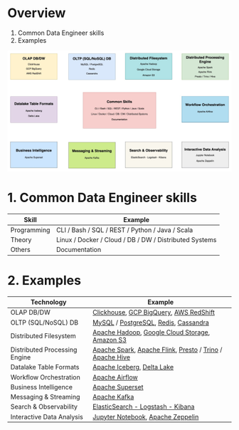 # Overview

1. Common Data Engineer skills
2. Examples

![Diagram](https://github.com/nhamhung/youtube-scripts/blob/main/vid13/Data%20Engineer.jpg)

# 1. Common Data Engineer skills

| Skill       | Example                                                |
| ----------- | ------------------------------------------------------ |
| Programming | CLI / Bash / SQL / REST / Python / Java / Scala        |
| Theory      | Linux / Docker / Cloud / DB / DW / Distributed Systems |
| Others      | Documentation                                          |

# 2. Examples

| Technology                    | Example                                                                                                                                                                                                                                                                   |
| ----------------------------- | ------------------------------------------------------------------------------------------------------------------------------------------------------------------------------------------------------------------------------------------------------------------------- |
| OLAP DB/DW                    | [Clickhouse](https://clickhouse.com/docs), [GCP BigQuery](https://cloud.google.com/bigquery?hl=en), [AWS RedShift](https://aws.amazon.com/redshift/)                                                                                                                      |
| OLTP (SQL/NoSQL) DB           | [MySQL](https://dev.mysql.com/doc/) / [PostgreSQL](https://www.postgresql.org/docs/), [Redis](https://redis.io/docs/latest/), [Cassandra](https://cassandra.apache.org/doc/latest/)                                                                                       |
| Distributed Filesystem        | [Apache Hadoop](https://apache.github.io/hadoop/), [Google Cloud Storage](https://cloud.google.com/storage/docs), [Amazon S3](https://docs.aws.amazon.com/s3/?nc2=h_ql_doc_s3)                                                                                            |
| Distributed Processing Engine | [Apache Spark](https://spark.apache.org/docs/latest/), [Apache Flink](https://nightlies.apache.org/flink/flink-docs-stable/), [Presto](https://prestodb.io/docs/current/) / [Trino](https://trino.io/docs/current/) / [Apache Hive](https://hive.apache.org/docs/latest/) |
| Datalake Table Formats        | [Apache Iceberg](https://iceberg.apache.org/docs/nightly/), [Delta Lake](https://docs.delta.io/latest/index.html)                                                                                                                                                         |
| Workflow Orchestration        | [Apache Airflow](https://airflow.apache.org/docs/apache-airflow/stable/index.html)                                                                                                                                                                                        |
| Business Intelligence         | [Apache Superset](https://superset.apache.org/docs/intro)                                                                                                                                                                                                                 |
| Messaging & Streaming         | [Apache Kafka](https://kafka.apache.org/documentation/)                                                                                                                                                                                                                   |
| Search & Observability        | [ElasticSearch - Logstash - Kibana](https://www.elastic.co/docs)                                                                                                                                                                                                          |
| Interactive Data Analysis     | [Jupyter Notebook](https://docs.jupyter.org/en/latest/), [Apache Zeppelin](https://zeppelin.apache.org/)                                                                                                                                                                  |

